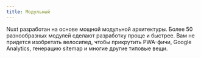 ```yaml
---
title: Модульный
---
```

Nuxt разработан на основе мощной модульной архитектуры. Более 50 разнообразных модулей сделают разработку проще и быстрее. Вам не придется изобретать велосипед, чтобы прикрутить PWA-фичи, Google Analytics, генерацию sitemap и многие другие типовые вещи.
